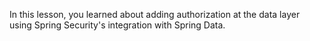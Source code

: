 In this lesson, you learned about adding authorization at the data layer using Spring Security's integration with Spring Data.